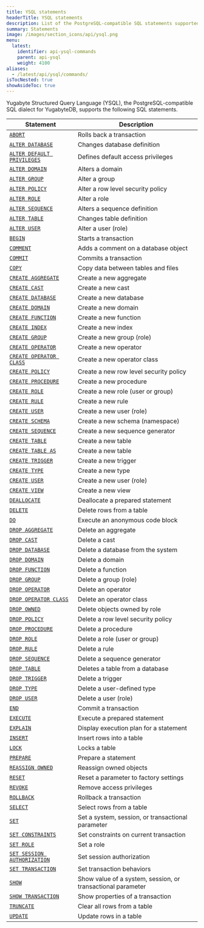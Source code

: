 ```yaml
---
title: YSQL statements
headerTitle: YSQL statements
description: List of the PostgreSQL-compatible SQL statements supported by Yugabyte Structured Query Language (YSQL), the SQL dialect for YugabyteDB.
summary: Statements
image: /images/section_icons/api/ysql.png
menu:
  latest:
    identifier: api-ysql-commands
    parent: api-ysql
    weight: 4100
aliases:
  - /latest/api/ysql/commands/
isTocNested: true
showAsideToc: true
---
```


Yugabyte Structured Query Language (YSQL), the PostgreSQL-compatible SQL dialect for YugabyteDB, supports the following SQL statements.

| Statement | Description |
|-----------|-------------|
| [`ABORT`](txn_abort) | Rolls back a transaction |
| [`ALTER DATABASE`](ddl_alter_db) | Changes database definition |
| [`ALTER DEFAULT PRIVILEGES`](dcl_alter_default_privileges) | Defines default access privileges |
| [`ALTER DOMAIN`](ddl_alter_domain) | Alters a domain |
| [`ALTER GROUP`](dcl_alter_group) | Alter a group |
| [`ALTER POLICY`](dcl_alter_policy) | Alter a row level security policy |
| [`ALTER ROLE`](dcl_alter_role) | Alter a role |
| [`ALTER SEQUENCE`](ddl_alter_sequence) | Alters a sequence definition |
| [`ALTER TABLE`](ddl_alter_table) | Changes table definition |
| [`ALTER USER`](dcl_alter_user) | Alter a user (role) |
| [`BEGIN`](txn_begin) | Starts a transaction |
| [`COMMENT`](ddl_comment) | Adds a comment on a database object |
| [`COMMIT`](txn_commit) | Commits a transaction |
| [`COPY`](cmd_copy) | Copy data between tables and files |
| [`CREATE AGGREGATE`](ddl_create_aggregate) | Create a new aggregate |
| [`CREATE CAST`](ddl_create_cast) | Create a new cast |
| [`CREATE DATABASE`](ddl_create_database) | Create a new database |
| [`CREATE DOMAIN`](ddl_create_domain) | Create a new domain |
| [`CREATE FUNCTION`](ddl_create_function) | Create a new function |
| [`CREATE INDEX`](ddl_create_index) | Create a new index |
| [`CREATE GROUP`](dcl_create_group) | Create a new group (role) |
| [`CREATE OPERATOR`](ddl_create_operator) | Create a new operator |
| [`CREATE OPERATOR CLASS`](ddl_create_operator_class) | Create a new operator class |
| [`CREATE POLICY`](dcl_create_policy) | Create a new row level security policy |
| [`CREATE PROCEDURE`](ddl_create_procedure) | Create a new procedure |
| [`CREATE ROLE`](dcl_create_role) | Create a new role (user or group) |
| [`CREATE RULE`](ddl_create_rule) | Create a new rule |
| [`CREATE USER`](dcl_create_user) | Create a new user (role) |
| [`CREATE SCHEMA`](ddl_create_schema) | Create a new schema (namespace) |
| [`CREATE SEQUENCE`](ddl_create_sequence) | Create a new sequence generator |
| [`CREATE TABLE`](ddl_create_table) | Create a new table |
| [`CREATE TABLE AS`](ddl_create_table_as) | Create a new table |
| [`CREATE TRIGGER`](ddl_create_trigger) | Create a new trigger |
| [`CREATE TYPE`](ddl_create_type) | Create a new type |
| [`CREATE USER`](dcl_create_user) | Create a new user (role) |
| [`CREATE VIEW`](ddl_create_view) | Create a new view |
| [`DEALLOCATE`](perf_deallocate) | Deallocate a prepared statement |
| [`DELETE`](dml_delete) | Delete rows from a table |
| [`DO`](cmd_do) | Execute an anonymous code block |
| [`DROP AGGREGATE`](ddl_drop_aggregate) | Delete an aggregate |
| [`DROP CAST`](ddl_drop_cast) | Delete a cast |
| [`DROP DATABASE`](ddl_drop_database) | Delete a database from the system |
| [`DROP DOMAIN`](ddl_drop_domain) | Delete a domain |
| [`DROP FUNCTION`](ddl_drop_function) | Delete a function |
| [`DROP GROUP`](dcl_drop_group) | Delete a group (role) |
| [`DROP OPERATOR`](ddl_drop_operator) | Delete an operator |
| [`DROP OPERATOR CLASS`](ddl_drop_operator_class) | Delete an operator class |
| [`DROP OWNED`](dcl_drop_owned) | Delete objects owned by role |
| [`DROP POLICY`](dcl_drop_policy) | Delete a row level security policy |
| [`DROP PROCEDURE`](ddl_drop_procedure) | Delete a procedure |
| [`DROP ROLE`](dcl_drop_role) | Delete a role (user or group) |
| [`DROP RULE`](ddl_drop_rule) | Delete a rule |
| [`DROP SEQUENCE`](ddl_drop_sequence) | Delete a sequence generator |
| [`DROP TABLE`](ddl_drop_table) | Deletes a table from a database |
| [`DROP TRIGGER`](ddl_drop_trigger) | Delete a trigger |
| [`DROP TYPE`](ddl_drop_type) | Delete a user-defined type |
| [`DROP USER`](dcl_drop_user) | Delete a user (role) |
| [`END`](txn_end) | Commit a transaction |
| [`EXECUTE`](perf_execute) | Execute a prepared statement |
| [`EXPLAIN`](perf_explain) | Display execution plan for a statement |
| [`INSERT`](dml_insert) | Insert rows into a table |
| [`LOCK`](txn_lock) | Locks a table |
| [`PREPARE`](perf_prepare) | Prepare a statement |
| [`REASSIGN OWNED`](dcl_reassign_owned) | Reassign owned objects |
| [`RESET`](cmd_reset) | Reset a parameter to factory settings |
| [`REVOKE`](dcl_revoke) | Remove access privileges |
| [`ROLLBACK`](txn_rollback) | Rollback a transaction |
| [`SELECT`](dml_select) | Select rows from a table |
| [`SET`](cmd_set) | Set a system, session, or transactional parameter |
| [`SET CONSTRAINTS`](txn_set_constraints) | Set constraints on current transaction |
| [`SET ROLE`](dcl_set_role) | Set a role |
| [`SET SESSION AUTHORIZATION`](dcl_set_session_authorization) | Set session authorization |
| [`SET TRANSACTION`](txn_set) | Set transaction behaviors |
| [`SHOW`](cmd_show) | Show value of a system, session, or transactional parameter |
| [`SHOW TRANSACTION`](txn_show) | Show properties of a transaction |
| [`TRUNCATE`](ddl_truncate) | Clear all rows from a table |
| [`UPDATE`](dml_update) | Update rows in a table |
